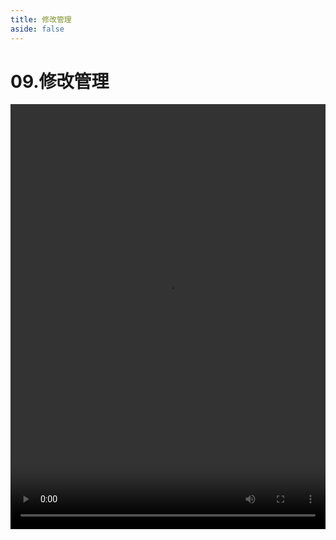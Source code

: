 ```yaml
---
title: 修改管理
aside: false
---
```


# 09.修改管理

<video autoplay src="http://qn.chinavanes.com/nodejs/module-11/09.修改管理.mp4" controls controlsList="nodownload" width="100%" height="680"/>


